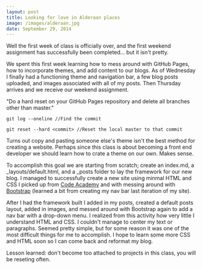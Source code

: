 ```yaml
---
layout: post
title: Looking for love in Alderaan places
image: /images/alderaan.jpg
date: September 29, 2014
---
```


Well the first week of class is officially over, and the first weekend assignment has successfully been completed... but it isn't pretty.

We spent this first week learning how to mess around with GitHub Pages, how to incorporate themes, and add content to our blogs. As of Wednesday I finally had a functioning theme and navigation bar, a few blog posts uploaded, and images associated with all of my posts. Then Thursday arrives and we receive our weekend assignment.

"Do a hard reset on your GitHub Pages repository and delete all branches other than master."


    git log --oneline //Find the commit

    git reset --hard <commit> //Reset the local master to that commit


Turns out copy and pasting someone else's theme isn't the best method for creating a website. Perhaps since this class is about becoming a front end developer we should learn how to crate a theme on our own. Makes sense.

To accomplish this goal we are starting from scratch; create an index.md, a _layouts/default.html, and a _posts folder to lay the framework for our new blog. I managed to successfully create a new site using minmal HTML and CSS I picked up from [Code Academy](http://www.codeacdemy.com) and with messing around with [Bootstrap](http://www.getbootstrap.com) (learned a bit from creating my nav bar last iteration of my site).

After I had the framework built I added in my posts, created a default posts layout, added in images, and messed around with Bootstrap again to add a nav bar with a drop-down menu. I realized from this activity how very little I understand HTML and CSS. I couldn't manage to center my text or paragraphs. Seemed pretty simple, but for some reason it was one of the most difficult things for me to accomplish. I hope to learn some more CSS and HTML soon so I can come back and reformat my blog.

Lesson learned: don't become too attached to projects in this class, you will be reseting often.
